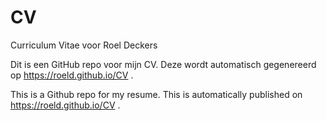 # CV
Curriculum Vitae voor Roel Deckers

Dit is een GitHub repo voor mijn CV. Deze wordt automatisch gegenereerd op https://roeld.github.io/CV .

This is a Github repo for my resume. This is automatically published on https://roeld.github.io/CV .

